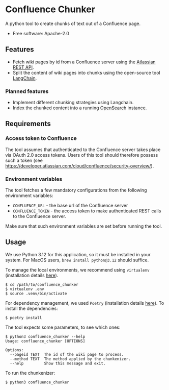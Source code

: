 # Confluence Chunker
A python tool to create chunks of text out of a Confluence page.

* Free software: Apache-2.0

## Features
- Fetch wiki pages by id from a Confluence server using the [Atlassian REST API](https://developer.atlassian.com/cloud/confluence/rest/v1/intro/#about).
- Split the content of wiki pages into chunks using the open-source tool [LangChain](https://www.langchain.com/).

### Planned features
- Implement different chunking strategies using Langchain.
- Index the chunked content into a running [OpenSearch](https://opensearch.org/) instance. 

## Requirements
### Access token to Confluence
The tool assumes that authenticated to the Confluence server takes place via OAuth 2.0 access tokens. Users of this tool should therefore possess such a token (see https://developer.atlassian.com/cloud/confluence/security-overview/).

### Environment variables
The tool fetches a few mandatory configurations from the following environment variables:
- `CONFLUENCE_URL` - the base url of the Confluence server
- `CONFLUENCE_TOKEN` - the access token to make authenticated REST calls to the Confluence server.

Make sure that such environment variables are set before running the tool.

## Usage
We use Python 3.12 for this application, so it must be installed in your system. For MacOS users, `brew install python@3.12` should suffice.

To manage the local environments, we recommend using `virtualenv` (installation details [here](https://virtualenv.pypa.io/en/latest/installation.html)).

```
$ cd /path/to/confluence_chunker
$ virtualenv .env
$ source .venv/bin/activate
```

For dependency management, we used `Poetry` (installation details [here](https://python-poetry.org/docs/#installation)). To install the dependencies:
```
$ poetry install
```

The tool expects some parameters, to see which ones:
```
$ python3 confluence_chunker --help
Usage: confluence_chunker [OPTIONS]

Options:
  --pageid TEXT  The id of the wiki page to process.
  --method TEXT  The method applied by the chunkenizer.
  --help         Show this message and exit.
```

To run the chunkenizer:
```
$ python3 confluence_chunker
```
